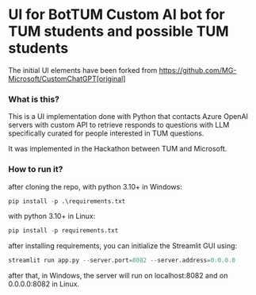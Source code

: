 # UI for BotTUM Custom AI bot for TUM students and possible TUM students

The initial UI elements have been forked from https://github.com/MG-Microsoft/CustomChatGPT[original]

### What is this?
This is a UI implementation done with Python that contacts Azure OpenAI servers with custom API to retrieve responds to questions with LLM specifically curated for people interested in TUM questions.

It was implemented in the Hackathon between TUM and Microsoft.
### How to run it?

after cloning the repo,
with python 3.10+ in Windows:
```python
pip install -p .\requirements.txt
```
with python 3.10+ in Linux:
```python
pip install -p requirements.txt
```
after installing requirements, you can initialize the Streamlit GUI using:
```python
streamlit run app.py --server.port=8082 --server.address=0.0.0.0
```
after that, in Windows, the server will run on localhost:8082 and on 0.0.0.0:8082 in Linux.
